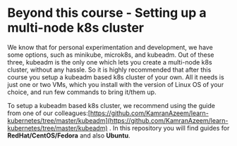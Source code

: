 # Beyond this course - Setting up a multi-node k8s cluster

We know that for personal experimentation and development, we have some options, such as minikube, microk8s, and kubeadm. Out of these three, kubeadm is the only one which lets you create a multi-node k8s cluster, without any hassle. So it is highly recommended that after this course you setup a kubeadm based k8s cluster of your own. All it needs is just one or two VMs, which you install with the version of Linux OS of your choice, and run few commands to bring it/them up.

To setup a kubeadm based k8s cluster, we recommend using the guide from one of our colleagues:[https://github.com/KamranAzeem/learn-kubernetes/tree/master/kubeadm](https://github.com/KamranAzeem/learn-kubernetes/tree/master/kubeadm) . In this repository you will find guides for **RedHat/CentOS/Fedora** and also **Ubuntu**.


